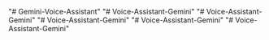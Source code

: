 "# Gemini-Voice-Assistant" 
"# Voice-Assistant-Gemini" 
"# Voice-Assistant-Gemini" 
"# Voice-Assistant-Gemini" 
"# Voice-Assistant-Gemini" 
"# Voice-Assistant-Gemini" 
